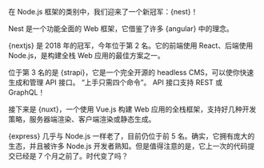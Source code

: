 在 Node.js 框架的类别中，我们迎来了一个新冠军：{nest}！

Nest 是一个功能全面的 Web 框架，它借鉴了许多 {angular} 中的理念。

{nextjs} 是 2018 年的冠军，今年位于第 2 名。它的前端使用 React、后端使用 Node.js，是构建全栈 Web 应用的最佳方案之一。

位于第 3 名的是 {strapi}，它是一个完全开源的 headless CMS，可以使你快速生成和管理 API 接口。
“上手只需四个命令”。
API 接口支持 REST 或 GraphQL！

接下来是 {nuxt}，一个使用 Vue.js 构建 Web 应用的全栈框架，支持好几种开发策略，服务器端渲染、客户端渲染或静态生成。

{express} 几乎与 Node.js 一样老了，目前仍位于前 5 名。确实，它拥有庞大的生态，并且被许多 Node.js 开发者熟知。但是值得注意的是，它上一次的代码提交已经是 7 个月之前了。时代变了吗？
